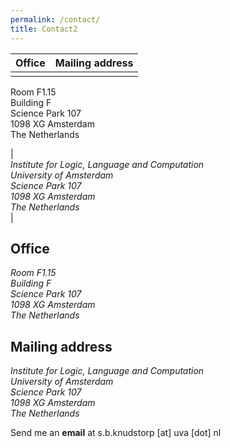 ```yaml
---
permalink: /contact/
title: Contact2
---
```


| Office| Mailing address |
| ------------------------------------------------ | ------------------------------------------------- |
| <address>
  Room F1.15<br /> Building F<br /> Science Park 107<br /> 1098 XG Amsterdam<br /> The Netherlands
</address> | <address>
  Institute for Logic, Language and Computation <br /> University of Amsterdam<br /> Science Park 107<br /> 1098 XG Amsterdam<br /> The Netherlands
</address> |

## Office

<address>
  Room F1.15<br /> Building F<br /> Science Park 107<br /> 1098 XG Amsterdam<br /> The Netherlands
</address>

## Mailing address

<address>
  Institute for Logic, Language and Computation <br /> University of Amsterdam<br /> Science Park 107<br /> 1098 XG Amsterdam<br /> The Netherlands
</address>

Send me an **email** at s.b.knudstorp [at] uva [dot] nl
